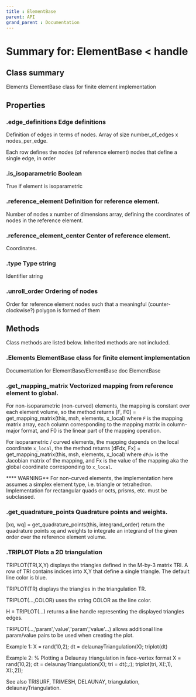 ```yaml
---
title : ElementBase
parent: API
grand_parent : Documentation
---
```

# Summary for: **ElementBase**  < handle

## Class summary

Elements ElementBase class for finite element implementation

## Properties

### .**edge_definitions** Edge definitions

Definition of edges in terms of nodes. Array of size
number_of_edges x nodes_per_edge.

Each row defines the nodes (of reference element) nodes that
define a single edge, in order

### .**is_isoparametric** Boolean

True if element is isoparametric

### .**reference_element** Definition for reference element.

Number of nodes x number of dimensions array, defining the
coordinates of nodes in the reference element.

### .**reference_element_center** Center of reference element.

Coordinates.

### .**type** Type string

Identifier string

### .**unroll_order** Ordering of nodes

Order for reference element nodes such that a meaningful
(counter-clockwise?) polygon is formed of them


## Methods

Class methods are listed below. Inherited methods are not included.

### .Elements ****ElementBase**** class for finite element implementation
Documentation for ElementBase/ElementBase
doc ElementBase

### .**get_mapping_matrix** Vectorized mapping from reference element to global.

For non-isoparametric (non-curved) elements, the mapping is constant over
each element volume, so the method returns
[F, F0] = get_mapping_matrix(this, msh, elements, x_local)
where `F` is the mapping matrix array, each column corresponding to the
mapping matrix in column-major format, and F0 is the linear part of the
mapping operation.

For isoparametric / curved elements, the mapping depends on the local
coordinate `x_local`, the the method returns
[dFdx, Fx] = get_mapping_matrix(this, msh, elements, x_local)
where `dFdx` is the Jacobian matrix of the mapping, and Fx is the value
of the mapping aka the global coordinate corresponding to `x_local`.

**** WARNING** For non-curved elements, the implementation here assumes a
simplex element type, i.e. triangle or tetrahedron. Implementation for
rectangular quads or octs, prisms, etc. must be subclassed.

### .**get_quadrature_points** Quadrature points and weights.

[xq, wq] = get_quadrature_points(this, integrand_order) return
the quadrature points `xq` and weights to integrate an integrand
of the given order over the reference element volume.

### .TRIPLOT Plots a 2D triangulation
TRIPLOT(TRI,X,Y) displays the triangles defined in the
M-by-3 matrix TRI.  A row of TRI contains indices into X,Y that
define a single triangle. The default line color is blue.

TRIPLOT(TR) displays the triangles in the triangulation TR.

TRIPLOT(...,COLOR) uses the string COLOR as the line color.

H = TRIPLOT(...) returns a line handle representing the displayed
triangles edges.

TRIPLOT(...,'param','value','param','value'...) allows additional
line param/value pairs to be used when creating the plot.

Example 1:
X = rand(10,2);
dt = delaunayTriangulation(X);
triplot(dt)

Example 2:
% Plotting a Delaunay triangulation in face-vertex format
X = rand(10,2);
dt = delaunayTriangulation(X);
tri = dt(:,:);
triplot(tri, X(:,1), X(:,2));

See also TRISURF, TRIMESH, DELAUNAY, triangulation, delaunayTriangulation.



